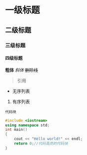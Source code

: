 
# 一级标题
## 二级标题
### 三级标题
#### 四级标题

**粗体**
*斜体*
~~删除线~~
>引用
- 无序列表
1. 有序列表


```
代码块
```

```c++
#include <iostream>
using namespace std;    
int main()
{
    cout << "Hello world!" << endl;
    return 0;//代码高亮的代码块
}
```

<!--stackedit_data:
eyJoaXN0b3J5IjpbMTQ3OTA1NDA1XX0=
-->